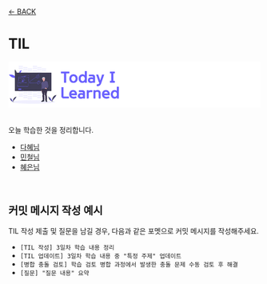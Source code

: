 [← BACK](../README.md)

# TIL

<img src="../../assets/cover--til.png" alt />

<br />
<br />

오늘 학습한 것을 정리합니다.

- [다혜님](./다혜/README.md)
- [민철님](./민철/README.md)
- [혜은님](./혜은/README.md)

<br />

## 커밋 메시지 작성 예시

TIL 작성 제출 및 질문을 남길 경우, 다음과 같은 포멧으로 커밋 메시지를 작성해주세요.

- `[TIL 작성] 3일차 학습 내용 정리`
- `[TIL 업데이트] 3일차 학습 내용 중 "특정 주제" 업데이트`
- `[병합 충돌 검토] 학습 검토 병합 과정에서 발생한 충돌 문제 수동 검토 후 해결`
- `[질문] "질문 내용" 요약`